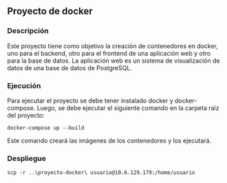 ## Proyecto de docker
### Descripción
Este proyecto tiene como objetivo la creación de contenedores en docker, 
uno para el backend, otro para el frontend de una aplicación web y otro para la base de datos.
La aplicación web es un sistema de visualización de datos de una base de datos de PostgreSQL.


### Ejecución
Para ejecutar el proyecto se debe tener instalado docker y docker-compose.
Luego, se debe ejecutar el siguiente comando en la carpeta raíz del proyecto:

```
docker-compose up --build
```

Este comando creará las imágenes de los contenedores y los ejecutará.

### Despliegue

```
scp -r ..\proyecto-docker\ usuario@10.6.129.179:/home/usuario
```